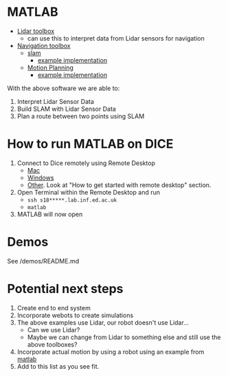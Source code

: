 # MATLAB

- [Lidar toolbox](https://www.mathworks.com/help/lidar/index.html?searchHighlight=lidar&s_tid=srchtitle)
	- can use this to interpret data from Lidar sensors for navigation
- [Navigation toolbox](https://www.mathworks.com/help/nav/index.html "s")
	- [slam](https://www.mathworks.com/help/nav/slam.html)
		- [example implementation](https://www.mathworks.com/help/nav/ug/implement-simultaneous-localization-and-mapping-with-lidar-scans.html)
	- [Motion Planning](https://www.mathworks.com/help/nav/motion-planning.html)
		- [example implementation](https://www.mathworks.com/help/nav/ug/plan-mobile-robot-paths-using-rrt.html)

With the above software we are able to:
1. Interpret Lidar Sensor Data
2. Build SLAM with Lidar Sensor Data
3. Plan a route between two points using SLAM

# How to run MATLAB on DICE
1. Connect to Dice remotely using Remote Desktop
	- [Mac](http://computing.help.inf.ed.ac.uk/RDPonMac) 
	- [Windows](http://computing.help.inf.ed.ac.uk/RDPonWindows)
	- [Other](http://computing.help.inf.ed.ac.uk/remote-desktop). Look at "How to get started with remote desktop" section.
2. Open Terminal within the Remote Desktop and run
	- `ssh s18*****.lab.inf.ed.ac.uk`
	-  `matlab`
3. MATLAB will now open

# Demos
See /demos/README.md

# Potential next steps
1. Create end to end system
2. Incorporate webots to create simulations
3. The above examples use Lidar, our robot doesn't use Lidar... 
	- Can we use Lidar? 
	- Maybe we can change from Lidar to something else and still use the above toolboxes?
5. Incorporate actual motion by using a robot using an example from [matlab](https://uk.mathworks.com/help/robotics/ug/path-following-for-differential-drive-robot.html)
6. Add to this list as you see fit.
